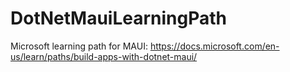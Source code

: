# DotNetMauiLearningPath
Microsoft learning path for MAUI: https://docs.microsoft.com/en-us/learn/paths/build-apps-with-dotnet-maui/
